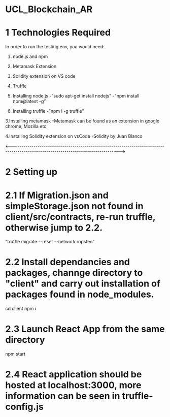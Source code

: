 # UCL_Blockchain_AR
# 1 Technologies Required
In order to run the testing env, you would need:
1. node.js and npm
2. Metamask Extension 
3. Solidity extension on VS code
4. Truffle

1. Installing node.js 
  -"sudo apt-get install nodejs"
  -"npm install npm@latest -g"

2. Installing truffle 
  -"npm i -g truffle"
  
 3.Installing metamask
  -Metamask can be found as an extension in google chrome, Mozilla etc.
  
 4.Installing Solidity extension on vsCode
  -Solidity by Juan Blanco
  
<----------------------------------------------------------------------------------------------------------------------------------->
# 2 Setting up
# 2.1 If Migration.json and simpleStorage.json not found in client/src/contracts, re-run truffle, otherwise jump to 2.2.
"truffle migrate --reset --network ropsten"

# 2.2 Install dependancies and packages, channge directory to "client" and carry out installation of packages found in node_modules.
cd client 
npm i 

# 2.3 Launch React App from the same directory 
npm start 

# 2.4 React application should be hosted at localhost:3000, more information can be seen in truffle-config.js
